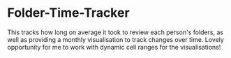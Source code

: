 # Folder-Time-Tracker
This tracks how long on average it took to review each person's folders, as well as providing a monthly visualisation to track changes over time. Lovely opportunity for me to work with dynamic cell ranges for the visualisations!
